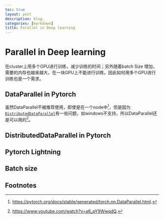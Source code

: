 ```yaml
---
toc: true
layout: post
description: blog.
categories: [markdown]
title: Parallel in Deep learning
---
```

# Parallel in Deep learning
在cluster上用多个GPU进行训练，减少训练的时间；另外随着batch Size 增加，需要的内存也越来越大，在一块GPU上不能进行训练，因此如何用多个GPU进行训练也是一个需求。

## DataParallel in Pytorch
虽然DataParallel不被推荐使用，即使是在一个node中[^1]，但是因为[`DistributedDataParallel`](https://pytorch.org/docs/stable/generated/torch.nn.parallel.DistributedDataParallel.html#torch.nn.parallel.DistributedDataParallel)有一些问题，如windows不支持，所以DataParallel还是可以用的[^2]。

## DistributedDataParallel in Pytorch



## Pytorch Lightning



## Batch size











## Footnotes
[^1]: https://pytorch.org/docs/stable/generated/torch.nn.DataParallel.html.
[^2]: https://www.youtube.com/watch?v=a6_pY9WwqdQ.

